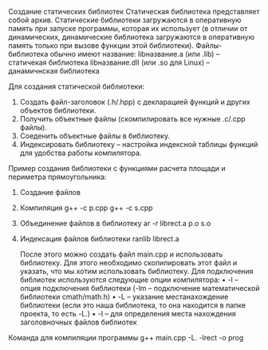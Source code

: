 Создание статических библиотек
	Статическая библиотека представляет собой архив. Статические библиотеки загружаются в оперативную память при запуске программы, которая их использует (в отличии от динамических, динамические библиотека загружаются в оперативную память только при вызове функции этой библиотеки). 
	Файлы-библиотека обычно имеют название:
libназвание.a (или .lib) – статичекая библиотека
libназвание.dll (или .so для Linux) – данамичнская библиотека

 Для создания статической библиотеки:
1)	Создать файл-заголовок (.h/.hpp) с декларацией функций и других объектов библиотеки.
2)	Получить объектные файлы (скомпилировать все нужные .c/.cpp файлы).
3)	Соеденить объектные файлы в библиотеку.
4)	Индексировать библиотеку – настройка индексной таблицы функций для удобства работы компилятора.

Пример создания библиотеки с функциями расчета площади и периметра прямоугольника:
1)	Создание файлов
2)	Компиляция
g++ -c p.cpp
g++ -c s.cpp
3)	Объединение файлов в библиотеку
ar -r librect.a p.o s.o
4)	Индексация файлов библиотеки
ranlib librect.a
	
	После этого можно создать файл main.cpp и использовать библиотеку. Для этого необходимо скопилировать этот файл и указать, что мы хотим использовать библиотеку. Для подключения библиотек используются следующие опции компилятора:
•	-l – опция подключения библиотеки (-lm – подключение математической библиотеки cmath/math.h)
•	-L – указание местанахождение библиотеки (если это наша библиотека, то она находится в папке проекта, то есть -L.)
•	-I – для определения места нахождения заголовночных файлов библиотек

Команда для компиляции программы
g++ main.cpp -L. -lrect -o prog
